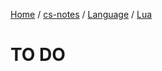 [Home](https://mengxianbin.github.io) /
[cs-notes](https://mengxianbin.github.io/cs-notes/site) /
[Language](https://mengxianbin.github.io/cs-notes/site/Language) /
[Lua](https://mengxianbin.github.io/cs-notes/site/Language/Lua)

# TO DO
